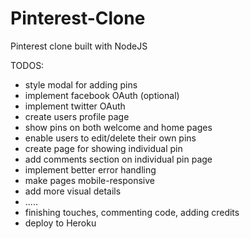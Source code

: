 # Pinterest-Clone
Pinterest clone built with NodeJS

TODOS:

- style modal for adding pins
- implement facebook OAuth (optional)
- implement twitter OAuth
- create users profile page
- show pins on both welcome and home pages
- enable users to edit/delete their own pins
- create page for showing individual pin
- add comments section on individual pin page
- implement better error handling
- make pages mobile-responsive
- add more visual details
- .....
- finishing touches, commenting code, adding credits
- deploy to Heroku
